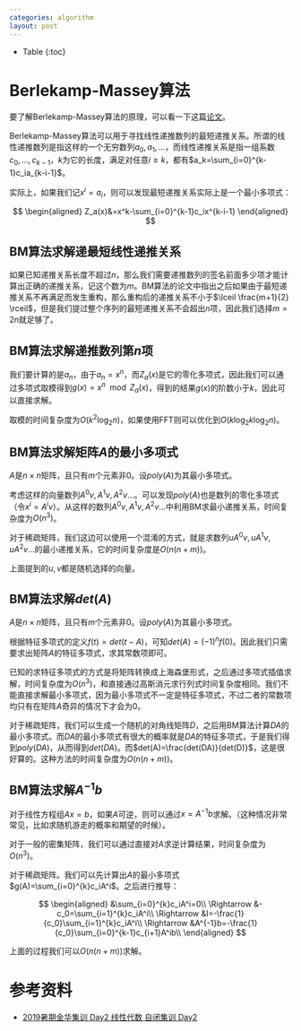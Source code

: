 ```yaml
---
categories: algorithm
layout: post
---
```


- Table
{:toc}

# Berlekamp-Massey算法

要了解Berlekamp-Massey算法的原理，可以看一下这篇[论文](https://pdfs.semanticscholar.org/a087/0e57fb5e59aae83f2a2a09b8df78257ef556.pdf)。

Berlekamp-Massey算法可以用于寻找线性递推数列的最短递推关系。所谓的线性递推数列是指这样的一个无穷数列$a_0,a_1,\ldots$，而线性递推关系是指一组系数$c_0,\ldots,c_{k-1}$，$k$为它的长度，满足对任意$i\geq k$，都有$a_k=\sum_{i=0}^{k-1}c_ia_{k-i-1}$。

实际上，如果我们记$x^i=a_i$，则可以发现最短递推关系实际上是一个最小多项式：

$$
\begin{aligned}
Z_a(x)&=x^k-\sum_{i=0}^{k-1}c_ix^{k-i-1}
\end{aligned}
$$

## BM算法求解递最短线性递推关系

如果已知递推关系长度不超过$n$，那么我们需要递推数列的签名前面多少项才能计算出正确的递推关系，记这个数为$m$。BM算法的论文中指出之后如果由于最短递推关系不再满足而发生重构，那么重构后的递推关系不小于$\lceil \frac{m+1}{2} \rceil$，但是我们提过整个序列的最短递推关系不会超出$n$项，因此我们选择$m=2n$就足够了。

## BM算法求解递推数列第$n$项

我们要计算的是$a_n$，由于$a_n=x^n$，而$Z_a(x)$是它的零化多项式，因此我们可以通过多项式取模得到$g(x)=x^n\mod Z_a(x)$，得到的结果$g(x)$的阶数小于$k$，因此可以直接求解。

取模的时间复杂度为$O(k^2\log_2n)$，如果使用FFT则可以优化到$O(k\log_2k\log_2n)$。

## BM算法求解矩阵$A$的最小多项式

$A$是$n\times n$矩阵，且只有$m$个元素非$0$。设$poly(A)$为其最小多项式。

考虑这样的向量数列$A^0v,A^1v,A^2v\ldots$。可以发现$poly(A)$也是数列的零化多项式（令$x^i=A^iv$）。从这样的数列$A^0v,A^1v,A^2v\ldots$中利用BM求最小递推关系，时间复杂度为$O(n^3)$。

对于稀疏矩阵，我们这边可以使用一个混淆的方式，就是求数列$uA^0v,uA^1v,uA^2v\ldots$的最小递推关系，它的时间复杂度是$O(n(n+m))$。

上面提到的$u,v$都是随机选择的向量。

## BM算法求解$det(A)$

$A$是$n\times n$矩阵，且只有$m$个元素非$0$。设$poly(A)$为其最小多项式。

根据特征多项式的定义$f(t)=det(t-A)$，可知$det(A)=(-1)^nf(0)$。因此我们只需要求出矩阵$A$的特征多项式，求其常数项即可。

已知的求特征多项式的方式是将矩阵转换成上海森堡形式，之后通过多项式插值求解，时间复杂度为$O(n^3)$，和直接通过高斯消元求行列式时间复杂度相同。我们不能直接求解最小多项式，因为最小多项式不一定是特征多项式，不过二者的常数项均只有在矩阵$A$奇异的情况下才会为$0$。

对于稀疏矩阵，我们可以生成一个随机的对角线矩阵$D$，之后用BM算法计算$DA$的最小多项式。而$DA$的最小多项式有很大的概率就是$DA$的特征多项式，于是我们得到$poly(DA)$，从而得到$det(DA)$。而$det(A)=\frac{det(DA)}{det(D)}$，这是很好算的。这种方法的时间复杂度为$O(n(n+m))$。

## BM算法求解$A^{-1}b$

对于线性方程组$Ax=b$，如果$A$可逆，则可以通过$x=A^{-1}b$求解。（这种情况非常常见，比如求随机游走的概率和期望的时候）。

对于一般的密集矩阵，我们可以通过直接对$A$求逆计算结果，时间复杂度为$O(n^3)$。

对于稀疏矩阵。我们可以先计算出$A$的最小多项式$g(A)=\sum_{i=0}^{k}c_iA^i$。之后进行推导：

$$
\begin{aligned}
&\sum_{i=0}^{k}c_iA^i=0\\
\Rightarrow &-c_0=\sum_{i=1}^{k}c_iA^i\\
\Rightarrow &I=-\frac{1}{c_0}\sum_{i=1}^{k}c_iA^i\\
\Rightarrow &A^{-1}b=-\frac{1}{c_0}\sum_{i=0}^{k-1}c_{i+1}A^ib\\
\end{aligned}
$$

上面的过程我们可以$O(n(n+m))$求解。

# 参考资料

- [2019暑期金华集训 Day2 线性代数
自闭集训 Day2](https://www.cnblogs.com/p-b-p-b/p/11305229.html)
